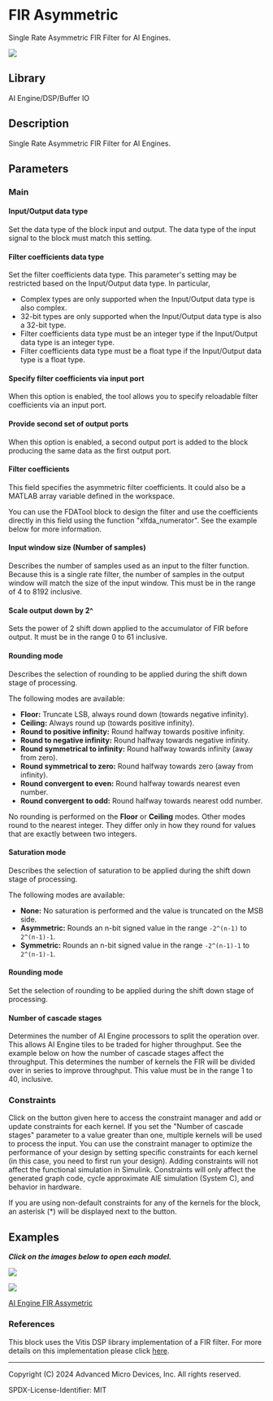 # FIR Asymmetric
Single Rate Asymmetric FIR Filter for AI Engines.
  
![](./Images/block.png)  

## Library

AI Engine/DSP/Buffer IO

## Description

Single Rate Asymmetric FIR Filter for AI Engines.

## Parameters

### Main  
#### Input/Output data type  
Set the data type of the block input and output. The data type of the input signal to the block must match this setting.

#### Filter coefficients data type  
Set the filter coefficients data type. This parameter's setting may be restricted based on the Input/Output data type. In particular, 

- Complex types are only supported when the Input/Output data type is
  also complex.
- 32-bit types are only supported when the Input/Output data type is
  also a 32-bit type.
- Filter coefficients data type must be an integer type if the
  Input/Output data type is an integer type.
- Filter coefficients data type must be a float type if the Input/Output
  data type is a float type.

#### Specify filter coefficients via input port  
When this option is enabled, the tool allows you to specify reloadable filter coefficients via an input port.

#### Provide second set of output ports
When this option is enabled, a second output port is added to the block producing the same data as the first output port.

#### Filter coefficients  
This field specifies the asymmetric filter coefficients. It could also be a MATLAB array variable defined in the workspace.

<div class="noteBox">
You can use the FDATool block to design the filter and use the coefficients directly in this field using the function "xlfda_numerator". 
See the example below for more information.
</div>

#### Input window size (Number of samples)  
Describes the number of samples used as an input to the filter function.
Because this is a single rate filter, the number of samples in the output window will match the size of the input window. This must be in the range of 4 to 8192 inclusive. 

#### Scale output down by 2^  
Sets the power of 2 shift down applied to the accumulator of FIR before output. It must be in the range 0 to 61 inclusive.

#### Rounding mode

Describes the selection of rounding to be applied during the shift down stage of processing.

The following modes are available:
* **Floor:** Truncate LSB, always round down (towards negative infinity).
* **Ceiling:** Always round up (towards positive infinity).
* **Round to positive infinity:** Round halfway towards positive infinity.
* **Round to negative infinity:** Round halfway towards negative infinity.
* **Round symmetrical to infinity:** Round halfway towards infinity (away from zero).
* **Round symmetrical to zero:** Round halfway towards zero (away from infinity).
* **Round convergent to even:** Round halfway towards nearest even number.
* **Round convergent to odd:** Round halfway towards nearest odd number.

No rounding is performed on the **Floor** or **Ceiling** modes. Other modes round to the nearest integer. They differ only in how they round for values that are exactly between two integers.

#### Saturation mode

Describes the selection of saturation to be applied during the shift down stage of processing.

The following modes are available:
* **None:** No saturation is performed and the value is truncated on the MSB side.
* **Asymmetric:** Rounds an n-bit signed value in the range `-2^(n-1)` to `2^(n-1)-1`.
* **Symmetric:** Rounds an n-bit signed value in the range `-2^(n-1)-1` to `2^(n-1)-1`.

#### Rounding mode  
Set the selection of rounding to be applied during the shift down stage of processing.

#### Number of cascade stages  
Determines the number of AI Engine processors to split the operation over. This allows AI Engine tiles to be traded for higher throughput. See the example below on how the number of cascade stages affect the throughput. This determines the number of kernels the FIR will be divided over in series to improve throughput. This value must be in the range 1 to 40, inclusive. 

### Constraints
Click on the button given here to access the constraint manager and add or update constraints for each kernel. If you set the "Number of cascade stages" parameter to a value greater than one, multiple kernels will be used to process the input. You can use the constraint manager to optimize the performance of your design by setting specific constraints for each kernel (in this case, you need to first run your design). Adding constraints will not affect the functional simulation in Simulink. Constraints will only affect the generated graph code, cycle approximate AIE simulation (System C), and behavior in hardware.

<div class="noteBox">
If you are using non-default constraints for any of the kernels for the block, an asterisk (*) will be displayed next to the button.
</div>

## Examples

***Click on the images below to open each model.***

[![](./Images/FIR_Asymmetric_Ex1.png)](https://github.com/Xilinx/Vitis_Model_Composer/tree/2024.2/Examples/Block_Help/AIE/FIR_Asymmetric_Ex1)

[![](./Images/FIR_Asymmetric_Ex2.png)](https://github.com/Xilinx/Vitis_Model_Composer/tree/2024.2/Examples/Block_Help/AIE/FIR_Asymmetric_Ex2)

[AI Engine FIR Assymetric](https://github.com/Xilinx/Vitis_Model_Composer/tree/HEAD/Examples/AIENGINE/DSPlib/fir)

### References
This block uses the Vitis DSP library implementation of a FIR filter. For more details on this implementation please click [here](https://docs.xilinx.com/r/en-US/Vitis_Libraries/dsp/user_guide/L2/func-fir-filters.html).

--------------
Copyright (C) 2024 Advanced Micro Devices, Inc.
All rights reserved.

SPDX-License-Identifier: MIT
